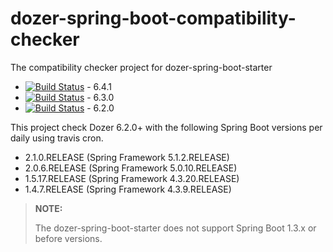 # dozer-spring-boot-compatibility-checker

The compatibility checker project for dozer-spring-boot-starter

* [![Build Status](https://travis-ci.org/kazuki43zoo/dozer-spring-boot-compatibility-checker.svg?branch=6.4.x)](https://travis-ci.org/kazuki43zoo/dozer-spring-boot-compatibility-checker) - 6.4.1
* [![Build Status](https://travis-ci.org/kazuki43zoo/dozer-spring-boot-compatibility-checker.svg?branch=6.3.x)](https://travis-ci.org/kazuki43zoo/dozer-spring-boot-compatibility-checker) - 6.3.0
* [![Build Status](https://travis-ci.org/kazuki43zoo/dozer-spring-boot-compatibility-checker.svg?branch=6.2.x)](https://travis-ci.org/kazuki43zoo/dozer-spring-boot-compatibility-checker) - 6.2.0

This project check Dozer 6.2.0+ with the following Spring Boot versions per daily using travis cron.

* 2.1.0.RELEASE (Spring Framework 5.1.2.RELEASE)
* 2.0.6.RELEASE (Spring Framework 5.0.10.RELEASE)
* 1.5.17.RELEASE (Spring Framework 4.3.20.RELEASE)
* 1.4.7.RELEASE (Spring Framework 4.3.9.RELEASE)

> **NOTE:**
>
> The dozer-spring-boot-starter does not support Spring Boot 1.3.x or before versions.

